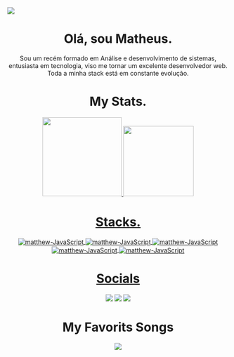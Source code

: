 <div>
  <img  src="https://cdn.discordapp.com/attachments/802355152492560404/928013106611896391/1e684d15ad21997f1a92adfae922cfe5.gif">
</div>

<div align="center">
  <h1 >Olá, sou Matheus.</h1>
</div>

<div align="center">
  <p>Sou um recém formado em Análise e desenvolvimento de sistemas, entusiasta em tecnologia, viso me tornar um excelente desenvolvedor web. Toda a minha stack está em constante evolução.</p>
</div>

<div align="center">
  <h1 >My Stats.</h1>
</div>

<div align="center", style="display: inline_block">
  <a href="https://github.com/matthvxz">
  <img height="180em" src="https://github-readme-stats.vercel.app/api?username=matthvxz&show_icons=true&theme=midnight-purple&include_all_commits=true&count_private=true" />
  <img height="160em" src="https://github-readme-stats.vercel.app/api/top-langs/?username=matthvxz&layout=compact&theme=midnight-purple" />
</div>
  
 <div align="center">
  <h1 >Stacks.</h1>
</div>
  
 <div align="center", style="display: inline_block">
     <img align="center" alt="matthew-JavaScript" src="https://img.shields.io/badge/HTML5-E34F26?style=for-the-badge&logo=html5&logoColor=white">
     <img align="center" alt="matthew-JavaScript" src="https://img.shields.io/badge/CSS3-1572B6?style=for-the-badge&logo=css3&logoColor=white">
     <img align="center" alt="matthew-JavaScript" src="https://img.shields.io/badge/JavaScript-F7DF1E?style=for-the-badge&logo=javascript&logoColor=black">
     <img align="center" alt="matthew-JavaScript" src="https://img.shields.io/badge/Node.js-43853D?style=for-the-badge&logo=node.js&logoColor=white">
     <img align="center" alt="matthew-JavaScript" src="https://img.shields.io/badge/React-20232A?style=for-the-badge&logo=react&logoColor=61DAFB">
  </div>
  
   <div align="center">
  <h1 >Socials</h1>
</div>

 <div align="center", style="display: inline_block, bottom: 30">
   <a href="https://www.instagram.com/matthvxz/" target="_blank"> <img src="https://img.shields.io/badge/Instagram-E4405F?style=for-the-badge&logo=instagram&logoColor=white"></a>
   <a href="https://twitter.com/encryptxz" target="_blank"> <img src="https://img.shields.io/badge/Twitter-1DA1F2?style=for-the-badge&logo=twitter&logoColor=white"></a>  
   <a href="https://steamcommunity.com/profiles/76561198275111474" target="_blank"> <img src="https://img.shields.io/badge/Steam-000000?style=for-the-badge&logo=steam&logoColor=whitee"></a>  
 </div>
  
<div align="center">
  <h1 >My Favorits Songs</h1>
</div>
  
<div align="center">
  <a href="" target="_blank"> <img src="https://spotify-recently-played-readme.vercel.app/api?user=22ctyhuejiwraud6otprt4i6y"></a>  
</div>



